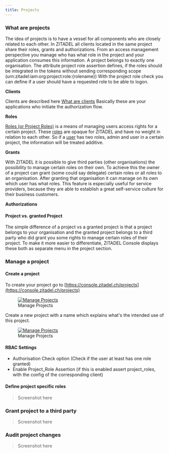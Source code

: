 ```yaml
---
title: Projects
---
```


### What are projects

The idea of projects is to have a vessel for all components who are closely related to each other.
In ZITADEL all clients located in the same project share their roles, grants and authorizations.
From an access management perspective you manage who has what role in the project and your application consumes this information.
A project belongs to exactly one organisation.
The attribute project role assertion defines, if the roles should be integrated in the tokens without sending corresponding scope (urn:zitadel:iam:org:project:role:{rolename})
With the project role check you can define if a user should have a requested role to be able to logon.

**Clients**

Clients are described here [What are clients](administrate#What_are_clients)
Basically these are your applications who initiate the authorization flow.

**Roles**

[Roles (or Project Roles)](administrate#Roles) is a means of managing users access rights for a certain project.
These [roles](administrate#Roles)  are opaque for ZITADEL and have no weight in relation to each other.
So if a [user](administrate#Users) has two roles, admin and user in a certain project, the information will be treated additive.

**Grants**

With ZITADEL it is possible to give third parties (other organisations) the possibility to manage certain roles on their own.
To achieve this the owner of a project can grant (some could say delegate) certain roles or all roles to an organisation.
After granting that organisation it can manage on its own which user has what roles.
This feature is especially useful for service providers, because they are able to establish a great self-service culture for their business customers.

**Authorizations** 

#### Project vs. granted Project

The simple difference of a project vs a granted project is that a project belongs to your organisation and the granted project belongs to a third party who did grant you some rights to manage certain roles of their project.
To make it more easier to differentiate, ZITADEL Console displays these both as separate menu in the project section.

### Manage a project

#### Create a project

To create your project go to [https://console.zitadel.ch/projects](https://console.zitadel.ch/projects)

<div class="zitadel-gallery" itemscope itemtype="http://schema.org/ImageGallery">
    <figure itemprop="associatedMedia" itemscope itemtype="http://schema.org/ImageObject">
        <a href="img/console_projects_empty.png" itemprop="contentUrl" data-size="1920x1080">
            <img src="img/console_projects_empty.png" itemprop="thumbnail" alt="Manage Projects" />
        </a>
        <figcaption itemprop="caption description">Manage Projects</figcaption>
    </figure>
</div>

Create a new project with a name which explains what's the intended use of this project.

<div class="zitadel-gallery" itemscope itemtype="http://schema.org/ImageGallery">
    <figure itemprop="associatedMedia" itemscope itemtype="http://schema.org/ImageObject">
        <a href="img/console_projects_my_first_project.png" itemprop="contentUrl" data-size="1920x1080">
            <img src="img/console_projects_my_first_project.png" itemprop="thumbnail" alt="Manage Projects" />
        </a>
        <figcaption itemprop="caption description">Manage Projects</figcaption>
    </figure>
</div>

#### RBAC Settings

- Authorisation Check option (Check if the user at least has one role granted)
- Enable Project_Role Assertion (if this is enabled assert project_roles, with the config of the corresponding client)

#### Define project specific roles

> Screenshot here

### Grant project to a third party

> Screenshot here

### Audit project changes

> Screenshot here
